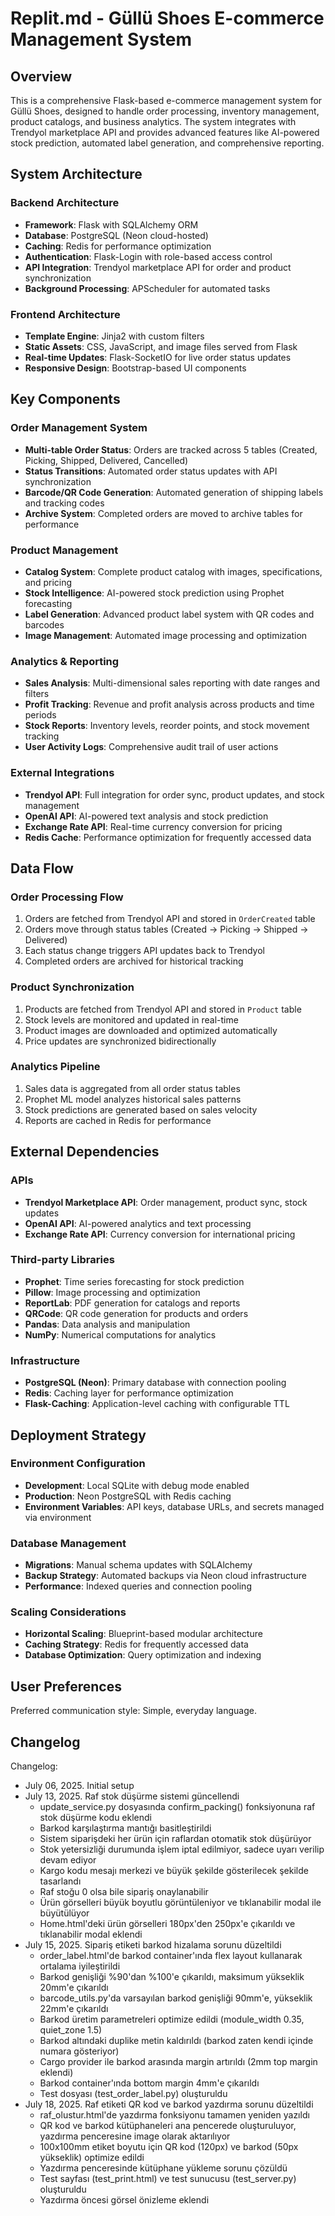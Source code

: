 # Replit.md - Güllü Shoes E-commerce Management System

## Overview

This is a comprehensive Flask-based e-commerce management system for Güllü Shoes, designed to handle order processing, inventory management, product catalogs, and business analytics. The system integrates with Trendyol marketplace API and provides advanced features like AI-powered stock prediction, automated label generation, and comprehensive reporting.

## System Architecture

### Backend Architecture
- **Framework**: Flask with SQLAlchemy ORM
- **Database**: PostgreSQL (Neon cloud-hosted)
- **Caching**: Redis for performance optimization
- **Authentication**: Flask-Login with role-based access control
- **API Integration**: Trendyol marketplace API for order and product synchronization
- **Background Processing**: APScheduler for automated tasks

### Frontend Architecture
- **Template Engine**: Jinja2 with custom filters
- **Static Assets**: CSS, JavaScript, and image files served from Flask
- **Real-time Updates**: Flask-SocketIO for live order status updates
- **Responsive Design**: Bootstrap-based UI components

## Key Components

### Order Management System
- **Multi-table Order Status**: Orders are tracked across 5 tables (Created, Picking, Shipped, Delivered, Cancelled)
- **Status Transitions**: Automated order status updates with API synchronization
- **Barcode/QR Code Generation**: Automated generation of shipping labels and tracking codes
- **Archive System**: Completed orders are moved to archive tables for performance

### Product Management
- **Catalog System**: Complete product catalog with images, specifications, and pricing
- **Stock Intelligence**: AI-powered stock prediction using Prophet forecasting
- **Label Generation**: Advanced product label system with QR codes and barcodes
- **Image Management**: Automated image processing and optimization

### Analytics & Reporting
- **Sales Analysis**: Multi-dimensional sales reporting with date ranges and filters
- **Profit Tracking**: Revenue and profit analysis across products and time periods
- **Stock Reports**: Inventory levels, reorder points, and stock movement tracking
- **User Activity Logs**: Comprehensive audit trail of user actions

### External Integrations
- **Trendyol API**: Full integration for order sync, product updates, and stock management
- **OpenAI API**: AI-powered text analysis and stock prediction
- **Exchange Rate API**: Real-time currency conversion for pricing
- **Redis Cache**: Performance optimization for frequently accessed data

## Data Flow

### Order Processing Flow
1. Orders are fetched from Trendyol API and stored in `OrderCreated` table
2. Orders move through status tables (Created → Picking → Shipped → Delivered)
3. Each status change triggers API updates back to Trendyol
4. Completed orders are archived for historical tracking

### Product Synchronization
1. Products are fetched from Trendyol API and stored in `Product` table
2. Stock levels are monitored and updated in real-time
3. Product images are downloaded and optimized automatically
4. Price updates are synchronized bidirectionally

### Analytics Pipeline
1. Sales data is aggregated from all order status tables
2. Prophet ML model analyzes historical sales patterns
3. Stock predictions are generated based on sales velocity
4. Reports are cached in Redis for performance

## External Dependencies

### APIs
- **Trendyol Marketplace API**: Order management, product sync, stock updates
- **OpenAI API**: AI-powered analytics and text processing
- **Exchange Rate API**: Currency conversion for international pricing

### Third-party Libraries
- **Prophet**: Time series forecasting for stock prediction
- **Pillow**: Image processing and optimization
- **ReportLab**: PDF generation for catalogs and reports
- **QRCode**: QR code generation for products and orders
- **Pandas**: Data analysis and manipulation
- **NumPy**: Numerical computations for analytics

### Infrastructure
- **PostgreSQL (Neon)**: Primary database with connection pooling
- **Redis**: Caching layer for performance optimization
- **Flask-Caching**: Application-level caching with configurable TTL

## Deployment Strategy

### Environment Configuration
- **Development**: Local SQLite with debug mode enabled
- **Production**: Neon PostgreSQL with Redis caching
- **Environment Variables**: API keys, database URLs, and secrets managed via environment

### Database Management
- **Migrations**: Manual schema updates with SQLAlchemy
- **Backup Strategy**: Automated backups via Neon cloud infrastructure
- **Performance**: Indexed queries and connection pooling

### Scaling Considerations
- **Horizontal Scaling**: Blueprint-based modular architecture
- **Caching Strategy**: Redis for frequently accessed data
- **Database Optimization**: Query optimization and indexing

## User Preferences

Preferred communication style: Simple, everyday language.

## Changelog

Changelog:
- July 06, 2025. Initial setup
- July 13, 2025. Raf stok düşürme sistemi güncellendi
  - update_service.py dosyasında confirm_packing() fonksiyonuna raf stok düşürme kodu eklendi
  - Barkod karşılaştırma mantığı basitleştirildi
  - Sistem siparişdeki her ürün için raflardan otomatik stok düşürüyor
  - Stok yetersizliği durumunda işlem iptal edilmiyor, sadece uyarı verilip devam ediyor
  - Kargo kodu mesajı merkezi ve büyük şekilde gösterilecek şekilde tasarlandı
  - Raf stoğu 0 olsa bile sipariş onaylanabilir
  - Ürün görselleri büyük boyutlu görüntüleniyor ve tıklanabilir modal ile büyütülüyor
  - Home.html'deki ürün görselleri 180px'den 250px'e çıkarıldı ve tıklanabilir modal eklendi
- July 15, 2025. Sipariş etiketi barkod hizalama sorunu düzeltildi
  - order_label.html'de barkod container'ında flex layout kullanarak ortalama iyileştirildi
  - Barkod genişliği %90'dan %100'e çıkarıldı, maksimum yükseklik 20mm'e çıkarıldı
  - barcode_utils.py'da varsayılan barkod genişliği 90mm'e, yükseklik 22mm'e çıkarıldı
  - Barkod üretim parametreleri optimize edildi (module_width 0.35, quiet_zone 1.5)
  - Barkod altındaki duplike metin kaldırıldı (barkod zaten kendi içinde numara gösteriyor)
  - Cargo provider ile barkod arasında margin artırıldı (2mm top margin eklendi)
  - Barkod container'ında bottom margin 4mm'e çıkarıldı
  - Test dosyası (test_order_label.py) oluşturuldu
- July 18, 2025. Raf etiketi QR kod ve barkod yazdırma sorunu düzeltildi
  - raf_olustur.html'de yazdırma fonksiyonu tamamen yeniden yazıldı
  - QR kod ve barkod kütüphaneleri ana pencerede oluşturuluyor, yazdırma penceresine image olarak aktarılıyor
  - 100x100mm etiket boyutu için QR kod (120px) ve barkod (50px yükseklik) optimize edildi
  - Yazdırma penceresinde kütüphane yükleme sorunu çözüldü
  - Test sayfası (test_print.html) ve test sunucusu (test_server.py) oluşturuldu
  - Yazdırma öncesi görsel önizleme eklendi